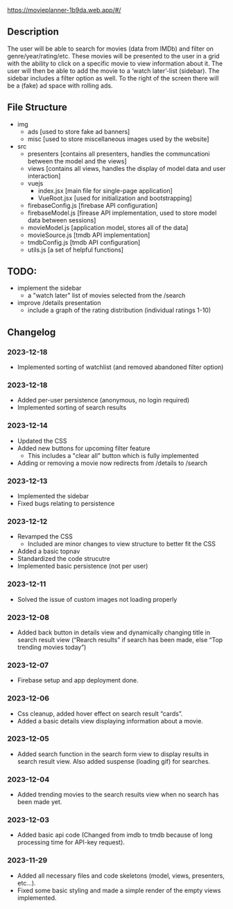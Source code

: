 https://movieplanner-1b9da.web.app/#/


## Description
The user will be able to search for movies (data from IMDb) and filter on genre/year/rating/etc. These movies will be presented to the user in a grid with the ability to click on a specific movie to view information about it. The user will then be able to add the movie to a ‘watch later’-list (sidebar). The sidebar includes a filter option as well. To the right of the screen there will be a (fake) ad space with rolling ads.


## File Structure
- img
  - ads [used to store fake ad banners]
  - misc [used to store miscellaneous images used by the website]
- src
  - presenters [contains all presenters, handles the communcationi between the model and the views]
  - views [contains all views, handles the display of model data and user interaction]
  - vuejs
    - index.jsx [main file for single-page application]
    - VueRoot.jsx [used for initialization and bootstrapping]
  - firebaseConfig.js [firebase API configuration]
  - firebaseModel.js [firease API implementation, used to store model data between sessions]
  - movieModel.js [application model, stores all of the data]
  - movieSource.js [tmdb API implementation]
  - tmdbConfig.js [tmdb API configuration]
  - utils.js [a set of helpful functions]


## TODO:
- implement the sidebar
  - a "watch later" list of movies selected from the /search
- improve /details presentation
  - include a graph of the rating distribution (individual ratings 1-10)


## Changelog

### 2023-12-18
- Implemented sorting of watchlist (and removed abandoned filter option)

### 2023-12-18
- Added per-user persistence (anonymous, no login required)
- Implemented sorting of search results


### 2023-12-14
- Updated the CSS
- Added new buttons for upcoming filter feature
  - This includes a "clear all" button which is fully implemented
- Adding or removing a movie now redirects from /details to /search

### 2023-12-13
- Implemented the sidebar
- Fixed bugs relating to persistence

### 2023-12-12
- Revamped the CSS
  - Included are minor changes to view structure to better fit the CSS
- Added a basic topnav
- Standardized the code strucutre
- Implemented basic persistence (not per user)

### 2023-12-11
- Solved the issue of custom images not loading properly

### 2023-12-08
- Added back button in details view and dynamically changing title in search result view (“Rearch results” if search has been made, else “Top trending movies today”)

### 2023-12-07
- Firebase setup and app deployment done.

### 2023-12-06
- Css cleanup, added hover effect on search result “cards”.
- Added a basic details view displaying information about a movie.

### 2023-12-05
- Added search function in the search form view to display results in search result view. Also added suspense (loading gif) for searches.

### 2023-12-04
- Added trending movies to the search results view when no search has been made yet.

### 2023-12-03
- Added basic api code (Changed from imdb to tmdb because of long processing time for API-key request).

### 2023-11-29
- Added all necessary files and code skeletons (model, views, presenters, etc…).
- Fixed some basic styling and made a simple render of the empty views implemented.
